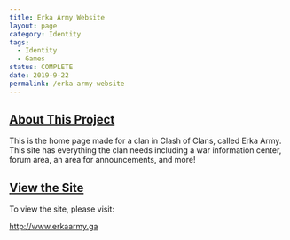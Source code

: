 ```yaml
---
title: Erka Army Website
layout: page
category: Identity
tags:
  - Identity
  - Games
status: COMPLETE
date: 2019-9-22
permalink: /erka-army-website
---
```


## <u>About This Project</u>

This is the home page made for a clan in Clash of Clans, called Erka Army.  This site has everything the clan needs including a war information center, forum area, an area for announcements, and more!


## <u>View the Site</u>

To view the site, please visit:

<a target="_blank" href="http://www.erkaarmy.ga">http://www.erkaarmy.ga</a>
